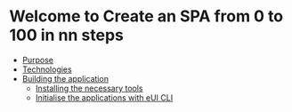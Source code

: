 Welcome to Create an SPA from 0 to 100 in nn steps
===================================================

- [Purpose](purpose.md)
- [Technologies](technologies.md)
- [Building the application](building.md)
  - [Installing the necessary tools](necessary-tools.md)
  - [Initialise the applications with eUI CLI](initialise.md)